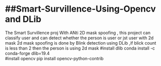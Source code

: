 # ##Smart-Survillence-Using-Opencv and DLib
The Smart Survillence proj With ANti 2D mask spoofing ,
this project can classify user and can detect whether the person is user or jst user with 2d mask
2d mask spoofing is done by Blink detection using DLib ,if blick count is less than 2 then the person is using 2d mask 
#install dlib  conda install -c conda-forge dlib=19.4\
#install opencv pip install opencv-python-contrib





